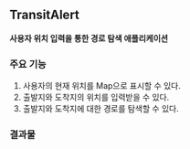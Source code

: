 ## TransitAlert ##

**사용자 위치 입력을 통한 경로 탐색 애플리케이션**

### 주요 기능 ###
1. 사용자의 현재 위치를 Map으로 표시할 수 있다.
2. 출발지와 도착지의 위치를 입력받을 수 있다.
3. 출발지와 도착지에 대한 경로를 탐색할 수 있다.

### 결과물 ###
